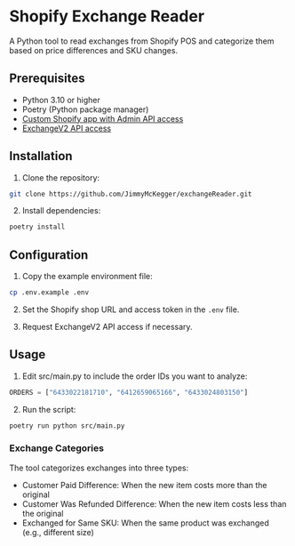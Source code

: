 # Shopify Exchange Reader

A Python tool to read exchanges from Shopify POS and categorize them based on price differences and SKU changes.

## Prerequisites

- Python 3.10 or higher
- Poetry (Python package manager)
- [Custom Shopify app with Admin API access](https://shopify.dev/docs/apps/build/authentication-authorization/access-tokens/generate-app-access-tokens-admin)
- [ExchangeV2 API access](https://shopify.dev/docs/apps/build/pos/exchangesv2)

## Installation

1. Clone the repository:

```bash
git clone https://github.com/JimmyMcKegger/exchangeReader.git
```

2. Install dependencies:
```bash
poetry install
```

## Configuration

1. Copy the example environment file:

```bash
cp .env.example .env
```

2. Set the Shopify shop URL and access token in the `.env` file.

3. Request ExchangeV2 API access if necessary.

## Usage

1. Edit src/main.py to include the order IDs you want to analyze:

```python
ORDERS = ["6433022181710", "6412659065166", "6433024803150"]
```

2. Run the script:

```bash
poetry run python src/main.py
```

### Exchange Categories

The tool categorizes exchanges into three types:

- Customer Paid Difference: When the new item costs more than the original
- Customer Was Refunded Difference: When the new item costs less than the original
- Exchanged for Same SKU: When the same product was exchanged (e.g., different size)
